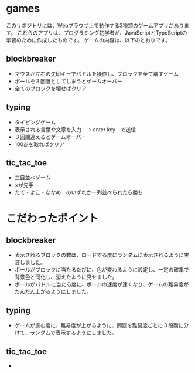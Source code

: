 # games
  このリポジトリには、Webブラウザ上で動作する3種類のゲームアプリがあります。
  これらのアプリは、プログラミング初学者が、JavaScriptとTypeScriptの学習のために作成したものです。
  ゲームの内容は、以下のとおりです。

## blockbreaker
- マウスか左右の矢印キーでパドルを操作し、ブロックを全て壊すゲーム
- ボールを３回落としてしまうとゲームオーバー
- 全てのブロックを壊せばクリア

## typing
- タイピングゲーム
- 表示される言葉や文章を入力　→ enter key　で送信
- ３回間違えるとゲームオーバー
- 100点を取ればクリア

## tic_tac_toe
- 三目並べゲーム
- ×が先手
- たて・よこ・ななめ　のいずれか一列並べられたら勝ち
  
# こだわったポイント
## blockbreaker
  - 表示されるブロックの数は、ロードする度にランダムに表示されるように実装しました。
  - ボールがブロックに当たるたびに、色が変わるように設定し、一定の確率で背景色と同化し、消えたように見せました。
  - ボールがパドルに当たる度に、ボールの速度が速くなり、ゲームの難易度がだんだん上がるようにしました。

## typing
  - ゲームが進む度に、難易度が上がるように、問題を難易度ごとに３段階に分けて、ランダムで表示するようにしました。

## tic_tac_toe
  - 
